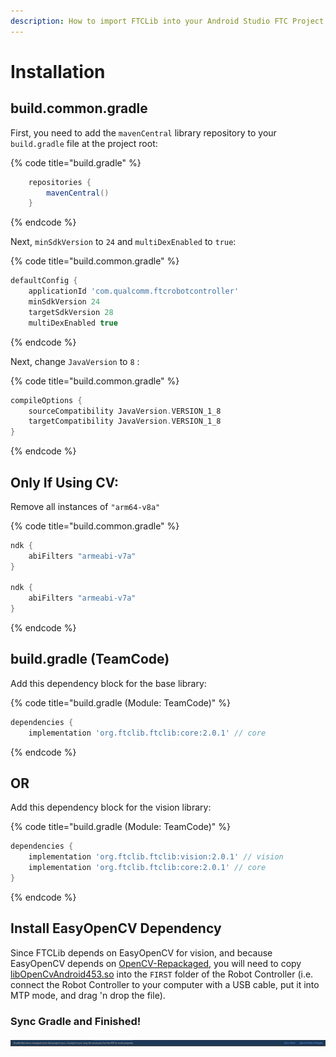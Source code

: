 ```yaml
---
description: How to import FTCLib into your Android Studio FTC Project
---
```


# Installation

## build.common.gradle

First, you need to add the `mavenCentral` library repository to your `build.gradle` file at the project root:

{% code title="build.gradle" %}
```groovy
    repositories {
        mavenCentral()
    }
```
{% endcode %}

Next, `minSdkVersion` to `24` and `multiDexEnabled` to `true`:

{% code title="build.common.gradle" %}
```groovy
defaultConfig {
    applicationId 'com.qualcomm.ftcrobotcontroller'
    minSdkVersion 24
    targetSdkVersion 28
    multiDexEnabled true
```
{% endcode %}

Next, change `JavaVersion` to `8` :

{% code title="build.common.gradle" %}
```groovy
compileOptions {
    sourceCompatibility JavaVersion.VERSION_1_8
    targetCompatibility JavaVersion.VERSION_1_8
}
```
{% endcode %}

## Only If Using CV:

Remove all instances of `"arm64-v8a"`

{% code title="build.common.gradle" %}
```groovy
ndk {
    abiFilters "armeabi-v7a"
}

ndk {
    abiFilters "armeabi-v7a"
}
```
{% endcode %}

## build.gradle \(TeamCode\)

Add this dependency block for the base library:

{% code title="build.gradle \(Module: TeamCode\)" %}
```groovy
dependencies {
    implementation 'org.ftclib.ftclib:core:2.0.1' // core
```
{% endcode %}

## OR

Add this dependency block for the vision library:

{% code title="build.gradle \(Module: TeamCode\)" %}
```groovy
dependencies {
    implementation 'org.ftclib.ftclib:vision:2.0.1' // vision
    implementation 'org.ftclib.ftclib:core:2.0.1' // core
}
```
{% endcode %}

## Install EasyOpenCV Dependency

Since FTCLib depends on EasyOpenCV for vision, and because EasyOpenCV depends on [OpenCV-Repackaged](https://github.com/OpenFTC/OpenCV-Repackaged), you will need to copy [libOpenCvAndroid453.so](https://github.com/OpenFTC/OpenCV-Repackaged/tree/9a4d3d4bc001feffb3767842fa2de0c38a98883a/doc/native_libs/armeabi-v7a) into the `FIRST` folder of the Robot Controller (i.e. connect the Robot Controller to your computer with a USB cable, put it into MTP mode, and drag 'n drop the file).

### Sync Gradle and Finished!

![Click that button and if successful, you can now use FTCLib](.gitbook/assets/gradle-sync.png)

